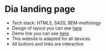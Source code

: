 # Dia landing page

- Tech stack: HTML5, SASS, BEM-methology
- Design of layout you can see [here](https://www.figma.com/file/vhfzZ7SqWGkMGd5iCDdBCy/Dia-New?node-id=0%3A1)
- Demo link you can see [here](https://suessophie.github.io/layout_dia/)
- This website is adapted for all devices
- All buttons and links are interactive
